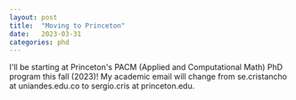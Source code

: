 ```yaml
---
layout: post
title:  "Moving to Princeton"
date:   2023-03-31 
categories: phd
---
```

I'll be starting at Princeton's PACM (Applied and Computational Math) PhD program this fall (2023)! My academic email will change from se.cristancho at uniandes.edu.co to sergio.cris at princeton.edu.
